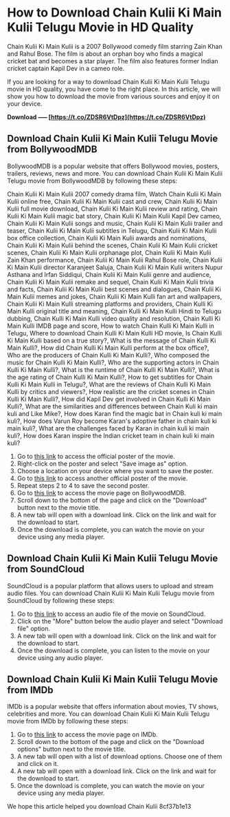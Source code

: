 # How to Download Chain Kulii Ki Main Kulii Telugu Movie in HD Quality
 
Chain Kulii Ki Main Kulii is a 2007 Bollywood comedy film starring Zain Khan and Rahul Bose. The film is about an orphan boy who finds a magical cricket bat and becomes a star player. The film also features former Indian cricket captain Kapil Dev in a cameo role.
 
If you are looking for a way to download Chain Kulii Ki Main Kulii Telugu movie in HD quality, you have come to the right place. In this article, we will show you how to download the movie from various sources and enjoy it on your device.
 
**Download ––– [https://t.co/ZDSR6VtDpz](https://t.co/ZDSR6VtDpz)**


 
## Download Chain Kulii Ki Main Kulii Telugu Movie from BollywoodMDB
 
BollywoodMDB is a popular website that offers Bollywood movies, posters, trailers, reviews, news and more. You can download Chain Kulii Ki Main Kulii Telugu movie from BollywoodMDB by following these steps:
 
Chain Kulii Ki Main Kulii 2007 comedy drama film,  Watch Chain Kulii Ki Main Kulii online free,  Chain Kulii Ki Main Kulii cast and crew,  Chain Kulii Ki Main Kulii full movie download,  Chain Kulii Ki Main Kulii review and rating,  Chain Kulii Ki Main Kulii magic bat story,  Chain Kulii Ki Main Kulii Kapil Dev cameo,  Chain Kulii Ki Main Kulii songs and music,  Chain Kulii Ki Main Kulii trailer and teaser,  Chain Kulii Ki Main Kulii subtitles in Telugu,  Chain Kulii Ki Main Kulii box office collection,  Chain Kulii Ki Main Kulii awards and nominations,  Chain Kulii Ki Main Kulii behind the scenes,  Chain Kulii Ki Main Kulii cricket scenes,  Chain Kulii Ki Main Kulii orphanage plot,  Chain Kulii Ki Main Kulii Zain Khan performance,  Chain Kulii Ki Main Kulii Rahul Bose role,  Chain Kulii Ki Main Kulii director Karanjeet Saluja,  Chain Kulii Ki Main Kulii writers Nupur Asthana and Irfan Siddiqui,  Chain Kulii Ki Main Kulii genre and audience,  Chain Kulii Ki Main Kulii remake and sequel,  Chain Kulii Ki Main Kulii trivia and facts,  Chain Kulii Ki Main Kulii best scenes and dialogues,  Chain Kulii Ki Main Kulii memes and jokes,  Chain Kulii Ki Main Kulli fan art and wallpapers,  Chain Kulii Ki Main Kulli streaming platforms and providers,  Chain Kulli Ki Main Kulli original title and meaning,  Chain Kulli Ki Main Kulli Hindi to Telugu dubbing,  Chain Kulli Ki Main Kulli video quality and resolution,  Chain Kulli Ki Main Kulli IMDB page and score,  How to watch Chain Kulli Ki Main Kulli in Telugu,  Where to download Chain Kulli Ki Main Kulli HD movie,  Is Chain Kulli Ki Main Kulli based on a true story?,  What is the message of Chain Kulli Ki Main Kulli?,  How did Chain Kulli Ki Main Kulli perform at the box office?,  Who are the producers of Chain Kulli Ki Main Kulli?,  Who composed the music for Chain Kulli Ki Main Kulli?,  Who are the supporting actors in Chain Kulli Ki Main Kulli?,  What is the runtime of Chain Kulli Ki Main Kulli?,  What is the age rating of Chain Kulli Ki Main Kulli?,  How to get subtitles for Chain Kulli Ki Main Kulli in Telugu?,  What are the reviews of Chain Kulli Ki Main Kulli by critics and viewers?,  How realistic are the cricket scenes in Chain Kulli Ki Main Kulli?,  How did Kapil Dev get involved in Chain Kulli Ki Main Kulli?,  What are the similarities and differences between Chain Kuli ki main kuli and Like Mike?,  How does Karan find the magic bat in Chain kuli ki main kuli?,  How does Varun Roy become Karan's adoptive father in chain kuli ki main kuli?,  What are the challenges faced by Karan in chain kuli ki main kuli?,  How does Karan inspire the Indian cricket team in chain kuli ki main kuli?
 
1. Go to [this link](https://www.bollywoodmdb.com/movies/poster/download/chain-kulii-ki-main-kulii/225/14951) to access the official poster of the movie.
2. Right-click on the poster and select "Save image as" option.
3. Choose a location on your device where you want to save the poster.
4. Go to [this link](https://www.bollywoodmdb.com/movies/poster/download/chain-kulii-ki-main-kulii/225/14950) to access another official poster of the movie.
5. Repeat steps 2 to 4 to save the second poster.
6. Go to [this link](https://www.bollywoodmdb.com/movies/chain-kulii-ki-main-kulii/225) to access the movie page on BollywoodMDB.
7. Scroll down to the bottom of the page and click on the "Download" button next to the movie title.
8. A new tab will open with a download link. Click on the link and wait for the download to start.
9. Once the download is complete, you can watch the movie on your device using any media player.

## Download Chain Kulii Ki Main Kulii Telugu Movie from SoundCloud
 
SoundCloud is a popular platform that allows users to upload and stream audio files. You can download Chain Kulii Ki Main Kulii Telugu movie from SoundCloud by following these steps:

1. Go to [this link](https://soundcloud.com/jemallasvinp/chain-kulii-ki-main-kulii-hd-movie-2015-download-utorrent-exclusive) to access an audio file of the movie on SoundCloud.
2. Click on the "More" button below the audio player and select "Download file" option.
3. A new tab will open with a download link. Click on the link and wait for the download to start.
4. Once the download is complete, you can listen to the movie on your device using any audio player.

## Download Chain Kulii Ki Main Kulii Telugu Movie from IMDb
 
IMDb is a popular website that offers information about movies, TV shows, celebrities and more. You can download Chain Kulii Ki Main Kulii Telugu movie from IMDb by following these steps:

1. Go to [this link](https://www.imdb.com/title/tt1016159/) to access the movie page on IMDb.
2. Scroll down to the bottom of the page and click on the "Download options" button next to the movie title.
3. A new tab will open with a list of download options. Choose one of them and click on it.
4. A new tab will open with a download link. Click on the link and wait for the download to start.
5. Once the download is complete, you can watch the movie on your device using any media player.

We hope this article helped you download Chain Kulii
 8cf37b1e13
 
